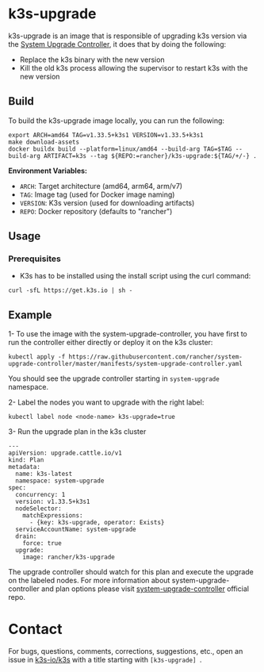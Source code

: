 # k3s-upgrade

k3s-upgrade is an image that is responsible of upgrading k3s version via the [System Upgrade Controller](https://github.com/rancher/system-upgrade-controller), it does that by doing the following:

- Replace the k3s binary with the new version
- Kill the old k3s process allowing the supervisor to restart k3s with the new version

## Build

To build the k3s-upgrade image locally, you can run the following:

```
export ARCH=amd64 TAG=v1.33.5+k3s1 VERSION=v1.33.5+k3s1
make download-assets
docker buildx build --platform=linux/amd64 --build-arg TAG=$TAG --build-arg ARTIFACT=k3s --tag ${REPO:=rancher}/k3s-upgrade:${TAG/+/-} .
```

**Environment Variables:**
- `ARCH`: Target architecture (amd64, arm64, arm/v7)
- `TAG`: Image tag (used for Docker image naming)
- `VERSION`: K3s version (used for downloading artifacts)
- `REPO`: Docker repository (defaults to "rancher")

## Usage

### Prerequisites

- K3s has to be installed using the install script using the curl command:
```
curl -sfL https://get.k3s.io | sh -
```

## Example

1- To use the image with the system-upgrade-controller, you have first to run the controller either directly or deploy it on the k3s cluster:

```
kubectl apply -f https://raw.githubusercontent.com/rancher/system-upgrade-controller/master/manifests/system-upgrade-controller.yaml
```

You should see the upgrade controller starting in `system-upgrade` namespace.

2- Label the nodes you want to upgrade with the right label:
```
kubectl label node <node-name> k3s-upgrade=true
```

3- Run the upgrade plan in the k3s cluster

```
---
apiVersion: upgrade.cattle.io/v1
kind: Plan
metadata:
  name: k3s-latest
  namespace: system-upgrade
spec:
  concurrency: 1
  version: v1.33.5+k3s1 
  nodeSelector:
    matchExpressions:
      - {key: k3s-upgrade, operator: Exists}
  serviceAccountName: system-upgrade
  drain:
    force: true
  upgrade:
    image: rancher/k3s-upgrade
``` 

The upgrade controller should watch for this plan and execute the upgrade on the labeled nodes. For more information about system-upgrade-controller and plan options please visit [system-upgrade-controller](https://github.com/rancher/system-upgrade-controller) official repo.

# Contact
For bugs, questions, comments, corrections, suggestions, etc., open an issue in
 [k3s-io/k3s](//github.com/k3s-io/k3s/issues) with a title starting with `[k3s-upgrade] `.
